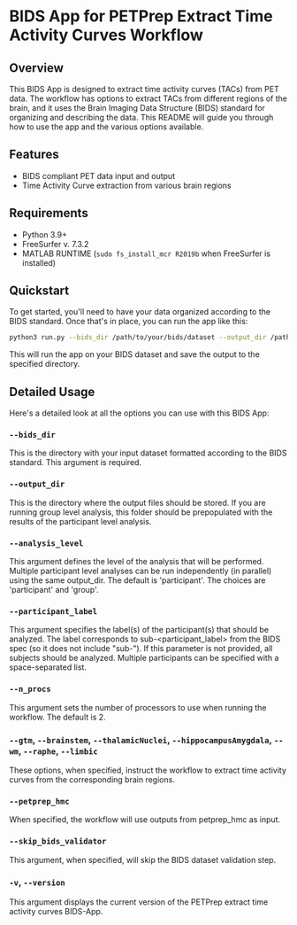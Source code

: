# BIDS App for PETPrep Extract Time Activity Curves Workflow

## Overview

This BIDS App is designed to extract time activity curves (TACs) from PET data. The workflow has options to extract TACs from different regions of the brain, and it uses the Brain Imaging Data Structure (BIDS) standard for organizing and describing the data. This README will guide you through how to use the app and the various options available.

## Features

  * BIDS compliant PET data input and output
  * Time Activity Curve extraction from various brain regions

## Requirements

  * Python 3.9+
  * FreeSurfer v. 7.3.2
  * MATLAB RUNTIME (`sudo fs_install_mcr R2019b` when FreeSurfer is installed)

## Quickstart

To get started, you'll need to have your data organized according to the BIDS standard. Once that's in place, you can run the app like this:

```bash
python3 run.py --bids_dir /path/to/your/bids/dataset --output_dir /path/to/output/dir --n_procs 4 --wm
```

This will run the app on your BIDS dataset and save the output to the specified directory.

## Detailed Usage

Here's a detailed look at all the options you can use with this BIDS App:

### `--bids_dir`

This is the directory with your input dataset formatted according to the BIDS standard. This argument is required.

### `--output_dir`

This is the directory where the output files should be stored. If you are running group level analysis, this folder should be prepopulated with the results of the participant level analysis.

### `--analysis_level`

This argument defines the level of the analysis that will be performed. Multiple participant level analyses can be run independently (in parallel) using the same output_dir. The default is 'participant'. The choices are 'participant' and 'group'.

### `--participant_label`

This argument specifies the label(s) of the participant(s) that should be analyzed. The label corresponds to sub-<participant_label> from the BIDS spec (so it does not include "sub-"). If this parameter is not provided, all subjects should be analyzed. Multiple participants can be specified with a space-separated list.

### `--n_procs`

This argument sets the number of processors to use when running the workflow. The default is 2.

### `--gtm`, `--brainstem`, `--thalamicNuclei`, `--hippocampusAmygdala`, `--wm`, `--raphe`, `--limbic`

These options, when specified, instruct the workflow to extract time activity curves from the corresponding brain regions.

### `--petprep_hmc`

When specified, the workflow will use outputs from petprep_hmc as input.

### `--skip_bids_validator`

This argument, when specified, will skip the BIDS dataset validation step.

### `-v`, `--version`

This argument displays the current version of the PETPrep extract time activity curves BIDS-App.
